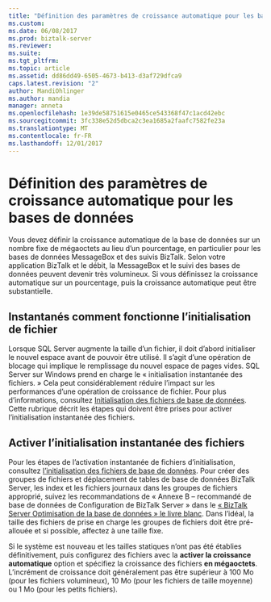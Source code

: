 ```yaml
---
title: "Définition des paramètres de croissance automatique pour les bases de données | Documents Microsoft"
ms.custom: 
ms.date: 06/08/2017
ms.prod: biztalk-server
ms.reviewer: 
ms.suite: 
ms.tgt_pltfrm: 
ms.topic: article
ms.assetid: dd86dd49-6505-4673-b413-d3af729dfca9
caps.latest.revision: "2"
author: MandiOhlinger
ms.author: mandia
manager: anneta
ms.openlocfilehash: 1e39de58751615e0465ce543368f47c1acd42ebc
ms.sourcegitcommit: 3fc338e52d5dbca2c3ea1685a2faafc7582fe23a
ms.translationtype: MT
ms.contentlocale: fr-FR
ms.lasthandoff: 12/01/2017
---
```

# <a name="defining-auto-growth-settings-for-databases"></a>Définition des paramètres de croissance automatique pour les bases de données
Vous devez définir la croissance automatique de la base de données sur un nombre fixe de mégaoctets au lieu d’un pourcentage, en particulier pour les bases de données MessageBox et des suivis BizTalk. Selon votre application BizTalk et le débit, la MessageBox et le suivi des bases de données peuvent devenir très volumineux. Si vous définissez la croissance automatique sur un pourcentage, puis la croissance automatique peut être substantielle.  
  
## <a name="how-instant-file-initialization-works"></a>Instantanés comment fonctionne l’initialisation de fichier  
 Lorsque SQL Server augmente la taille d’un fichier, il doit d’abord initialiser le nouvel espace avant de pouvoir être utilisé. Il s’agit d’une opération de blocage qui implique le remplissage du nouvel espace de pages vides. SQL Server sur Windows prend en charge le « initialisation instantanée des fichiers. » Cela peut considérablement réduire l’impact sur les performances d’une opération de croissance de fichier. Pour plus d’informations, consultez [Initialisation des fichiers de base de données](https://docs.microsoft.com/sql/relational-databases/databases/database-instant-file-initialization). Cette rubrique décrit les étapes qui doivent être prises pour activer l’initialisation instantanée des fichiers.  
  
## <a name="enabling-instant-file-initialization"></a>Activer l’initialisation instantanée des fichiers  
 Pour les étapes de l’activation instantanée de fichiers d’initialisation, consultez [l’initialisation des fichiers de base de données](https://docs.microsoft.com/en-us/sql/relational-databases/databases/database-instant-file-initialization). Pour créer des groupes de fichiers et déplacement de tables de base de données BizTalk Server, les index et les fichiers journaux dans les groupes de fichiers approprié, suivez les recommandations de « Annexe B – recommandé de base de données de Configuration de BizTalk Server » dans le [« BizTalk Server Optimisation de la base de données » le livre blanc](http://go.microsoft.com/fwlink/?LinkID=101578). Dans l’idéal, la taille des fichiers de prise en charge les groupes de fichiers doit être pré-allouée et si possible, affectez à une taille fixe.  
  
 Si le système est nouveau et les tailles statiques n’ont pas été établies définitivement, puis configurez des fichiers avec la **activer la croissance automatique** option et spécifiez la croissance des fichiers **en mégaoctets**. L’incrément de croissance doit généralement pas être supérieur à 100 Mo (pour les fichiers volumineux), 10 Mo (pour les fichiers de taille moyenne) ou 1 Mo (pour les petits fichiers).
